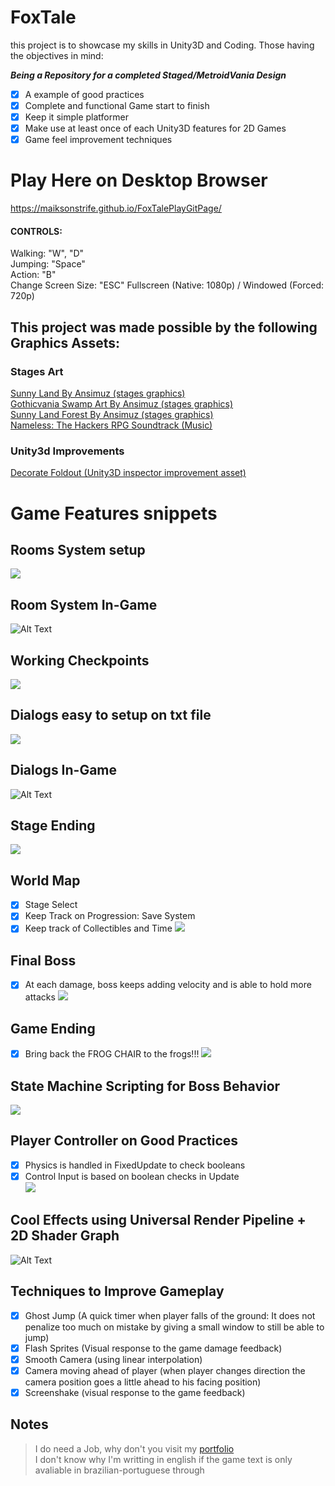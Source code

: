 # FoxTale
this project is to showcase my skills in Unity3D and Coding.
Those having the objectives in mind:

**_Being a Repository for a completed Staged/MetroidVania Design_**
- [x] A example of good practices
- [x] Complete and functional Game start to finish
- [x] Keep it simple platformer
- [x] Make use at least once of each Unity3D features for 2D Games
- [x] Game feel improvement techniques

# Play Here on Desktop Browser
https://maiksonstrife.github.io/FoxTalePlayGitPage/
<h4>CONTROLS:</h4>
Walking: "W", "D"<br>
Jumping: "Space"<br>
Action: "B"<br>
Change Screen Size: "ESC" Fullscreen (Native: 1080p) / Windowed (Forced: 720p)

## This project was made possible by the following Graphics Assets:
### Stages Art
[Sunny Land By Ansimuz (stages graphics)](https://assetstore.unity.com/packages/2d/characters/sunny-land-103349)<br>
[Gothicvania Swamp Art By Ansimuz (stages graphics)](https://assetstore.unity.com/packages/2d/characters/gothicvania-swamp-152865)<br>
[Sunny Land Forest By Ansimuz (stages graphics)](https://assetstore.unity.com/packages/2d/characters/sunny-land-forest-108124)<br>
[Nameless: The Hackers RPG Soundtrack (Music)](https://freemusicarchive.org/music/BoxCat_Games/Nameless_the_Hackers_RPG_Soundtrack)<br>
### Unity3d Improvements
[Decorate Foldout (Unity3D inspector improvement asset)](https://github.com/PixeyeHQ/InspectorFoldoutGroup)

# Game Features snippets

## Rooms System setup
![](img/RoomsSystem.png)

## Room System In-Game
![Alt Text](https://media.giphy.com/media/gJzeZ3U6b4mjkbKIql/giphy.gif)

## Working Checkpoints
![](img/Checkpoints.png)

## Dialogs easy to setup on txt file
![](img/txtExample.png)

## Dialogs In-Game
![Alt Text](https://media.giphy.com/media/MEROFwO8rxQ6comvZc/giphy.gif)

## Stage Ending
![](img/Finishing_Stages.png)

## World Map
- [x] Stage Select
- [x] Keep Track on Progression: Save System
- [x] Keep track of Collectibles and Time
![](img/Wolrd_Map.png)

## Final Boss
- [x] At each damage, boss keeps adding velocity and is able to hold more attacks
![](img/FinalBoss.png)

## Game Ending
- [x] Bring back the FROG CHAIR to the frogs!!!
![](img/FrogChairIsFound.png)

## State Machine Scripting for Boss Behavior
![](img/BehaviorStateMachine.png)

## Player Controller on Good Practices
- [x] Physics is handled in FixedUpdate to check booleans
- [x] Control Input is based on boolean checks in Update<br>
![](img/PlayerPhysics.png)

## Cool Effects using Universal Render Pipeline + 2D Shader Graph
![Alt Text](https://media.giphy.com/media/egue134T4NjeGsqZhc/giphy.gif)


## Techniques to Improve Gameplay
- [x] Ghost Jump (A quick timer when player falls of the ground: It does not penalize too much on mistake by giving a small window to still be able to jump)
- [x] Flash Sprites (Visual response to the game damage feedback)
- [x] Smooth Camera (using linear interpolation)
- [x] Camera moving ahead of player (when player changes direction the camera position goes a little ahead to his facing position)
- [x] Screenshake (visual response to the game feedback)

## Notes
> I do need a Job, why don't you visit my [portfolio](https://maiksonstrife.github.io/maiksonportfolioGitPage/)<br>
> I don't know why I'm writting in english if the game text is only avaliable in brazilian-portuguese through<br>
